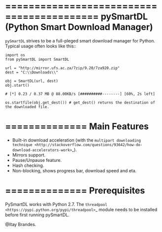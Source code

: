 ==========================================
pySmartDL (Python Smart Download Manager)
==========================================

``pySmartDL`` strives to be a full-pleged smart download manager for Python.
Typical usage often looks like this::

	import os
	from pySmartDL import SmartDL

	url = "http://mirror.ufs.ac.za/7zip/9.20/7za920.zip"
	dest = "C:\\Downloads\\"

	obj = SmartDL(url, dest)
	obj.start()

	# [*] 0.23 / 0.37 MB @ 88.00KB/s [##########--------] [60%, 2s left]

	os.startfile(obj.get_dest()) # get_dest() returns the destination of the downloaded file.

==============
Main Features
==============

* Built-in download acceleration (with the `multipart downloading technique <http://stackoverflow.com/questions/93642/how-do-download-accelerators-work>`_).
* Mirrors support.
* Pause/Unpause feature.
* Hash checking.
* Non-blocking, shows progress bar, download speed and eta.

==============
Prerequisites
==============

PySmartDL works with Python 2.7. The `threadpool  <https://pypi.python.org/pypi/threadpool>`_ module needs to be installed before first running pySmartDL.

@Itay Brandes.